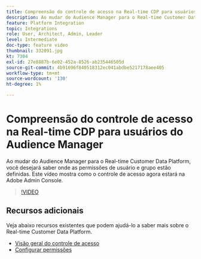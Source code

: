 ```yaml
---
title: Compreensão do controle de acesso na Real-time CDP para usuários do Audience Manager
description: Ao mudar do Audience Manager para o Real-time Customer Data Platform, você desejará saber onde as permissões de usuário e grupo estão definidas. Este vídeo mostra como o controle de acesso agora estará na Adobe Admin Console.
feature: Platform Integration
topic: Integrations
role: User, Architect, Admin, Leader
level: Intermediate
doc-type: feature video
thumbnail: 332091.jpg
kt: 7304
exl-id: 27e8887b-6e02-452a-8526-ab235446505d
source-git-commit: 4b91696f840518312ec041abdbe5217178aee405
workflow-type: tm+mt
source-wordcount: '130'
ht-degree: 1%

---
```


# Compreensão do controle de acesso na Real-time CDP para usuários do Audience Manager

Ao mudar do Audience Manager para o Real-time Customer Data Platform, você desejará saber onde as permissões de usuário e grupo estão definidas. Este vídeo mostra como o controle de acesso agora estará na Adobe Admin Console.

>[!VIDEO](https://video.tv.adobe.com/v/332091/?quality=12&learn=on)

## Recursos adicionais

Veja abaixo recursos existentes que podem ajudá-lo a saber mais sobre o Real-time Customer Data Platform.

* [Visão geral do controle de acesso](https://experienceleague.adobe.com/docs/experience-platform/access-control/home.html?lang=en#access-control-hierarchy-and-workflow)
* [Configurar permissões](https://experienceleague.adobe.com/docs/platform-learn/getting-started-for-data-architects-and-data-engineers/configure-permissions.html?lang=en)
